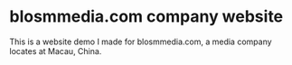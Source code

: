 # blosmmedia.com company website
This is a website demo I made for blosmmedia.com, a media company locates at Macau, China.
